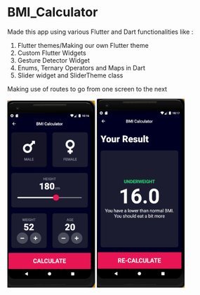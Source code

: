 # BMI_Calculator

<p>Made this app using various Flutter and Dart functionalities like : 
  <ol>
    <li>Flutter themes/Making our own Flutter theme</li>
    <li>Custom Flutter Widgets</li>
    <li>Gesture Detector Widget</li>
    <li>Enums, Ternary Operators and Maps in Dart</li>
    <li>Slider widget and SliderTheme class</li>
    </ol>
    </p>

<p>Making use of routes to go from one screen to the next</p>
<img src="first_screen.PNG" width="200">

<img src="result_page.PNG" width="200">
